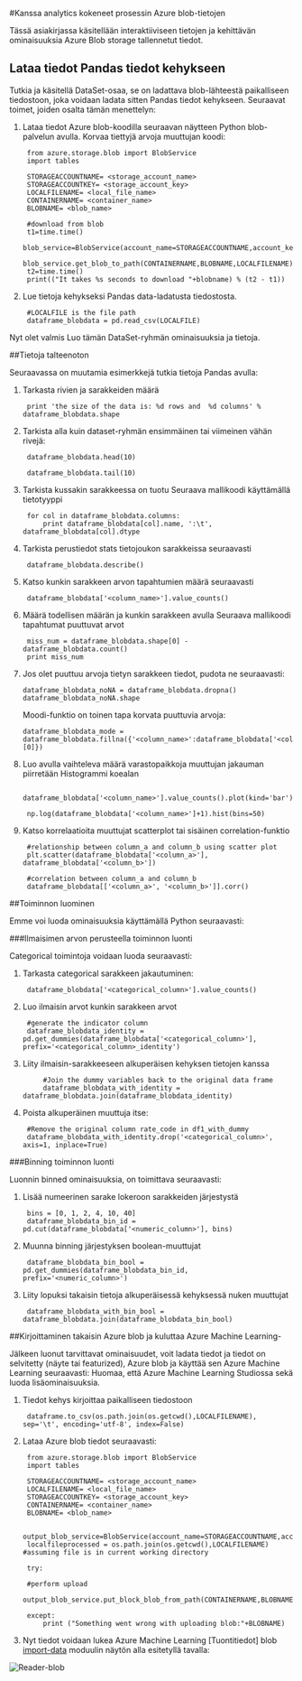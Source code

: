 <properties 
    pageTitle="Käsitellä Azure blob-tietojen kanssa kehittynyt analytics | Microsoftin Azure" 
    description="Azure-Blob-etäsäilöpalvelun prosessin tiedot." 
    services="machine-learning,storage" 
    documentationCenter="" 
    authors="bradsev" 
    manager="jhubbard" 
    editor="cgronlun" />

<tags 
    ms.service="machine-learning" 
    ms.workload="data-services" 
    ms.tgt_pltfrm="na" 
    ms.devlang="na" 
    ms.topic="article" 
    ms.date="09/19/2016"
    ms.author="fashah;garye;bradsev" /> 

#<a name="heading"></a>Kanssa analytics kokeneet prosessin Azure blob-tietojen

Tässä asiakirjassa käsitellään interaktiiviseen tietojen ja kehittävän ominaisuuksia Azure Blob storage tallennetut tiedot. 

## <a name="load-the-data-into-a-pandas-data-frame"></a>Lataa tiedot Pandas tiedot kehykseen
Tutkia ja käsitellä DataSet-osaa, se on ladattava blob-lähteestä paikalliseen tiedostoon, joka voidaan ladata sitten Pandas tiedot kehykseen. Seuraavat toimet, joiden osalta tämän menettelyn:

1. Lataa tiedot Azure blob-koodilla seuraavan näytteen Python blob-palvelun avulla. Korvaa tiettyjä arvoja muuttujan koodi: 

        from azure.storage.blob import BlobService
        import tables
        
        STORAGEACCOUNTNAME= <storage_account_name>
        STORAGEACCOUNTKEY= <storage_account_key>
        LOCALFILENAME= <local_file_name>        
        CONTAINERNAME= <container_name>
        BLOBNAME= <blob_name>

        #download from blob
        t1=time.time()
        blob_service=BlobService(account_name=STORAGEACCOUNTNAME,account_key=STORAGEACCOUNTKEY)
        blob_service.get_blob_to_path(CONTAINERNAME,BLOBNAME,LOCALFILENAME)
        t2=time.time()
        print(("It takes %s seconds to download "+blobname) % (t2 - t1))


2. Lue tietoja kehykseksi Pandas data-ladatusta tiedostosta.

        #LOCALFILE is the file path 
        dataframe_blobdata = pd.read_csv(LOCALFILE)

Nyt olet valmis Luo tämän DataSet-ryhmän ominaisuuksia ja tietoja.


##<a name="blob-dataexploration"></a>Tietoja talteenoton

Seuraavassa on muutamia esimerkkejä tutkia tietoja Pandas avulla:

1. Tarkasta rivien ja sarakkeiden määrä 

        print 'the size of the data is: %d rows and  %d columns' % dataframe_blobdata.shape

2. Tarkista alla kuin dataset-ryhmän ensimmäinen tai viimeinen vähän rivejä:

        dataframe_blobdata.head(10)
        
        dataframe_blobdata.tail(10)

3. Tarkista kussakin sarakkeessa on tuotu Seuraava mallikoodi käyttämällä tietotyyppi
    
        for col in dataframe_blobdata.columns:
            print dataframe_blobdata[col].name, ':\t', dataframe_blobdata[col].dtype

4. Tarkista perustiedot stats tietojoukon sarakkeissa seuraavasti
 
        dataframe_blobdata.describe()
    
5. Katso kunkin sarakkeen arvon tapahtumien määrä seuraavasti

        dataframe_blobdata['<column_name>'].value_counts()

6. Määrä todellisen määrän ja kunkin sarakkeen avulla Seuraava mallikoodi tapahtumat puuttuvat arvot

        miss_num = dataframe_blobdata.shape[0] - dataframe_blobdata.count()
        print miss_num
     
7.  Jos olet puuttuu arvoja tietyn sarakkeen tiedot, pudota ne seuraavasti:

        dataframe_blobdata_noNA = dataframe_blobdata.dropna()
        dataframe_blobdata_noNA.shape

    Moodi-funktio on toinen tapa korvata puuttuvia arvoja:
    
        dataframe_blobdata_mode = dataframe_blobdata.fillna({'<column_name>':dataframe_blobdata['<column_name>'].mode()[0]})        

8. Luo avulla vaihteleva määrä varastopaikkoja muuttujan jakauman piirretään Histogrammi koealan 
    
        dataframe_blobdata['<column_name>'].value_counts().plot(kind='bar')
        
        np.log(dataframe_blobdata['<column_name>']+1).hist(bins=50)
    
9. Katso korrelaatioita muuttujat scatterplot tai sisäinen correlation-funktio

        #relationship between column_a and column_b using scatter plot
        plt.scatter(dataframe_blobdata['<column_a>'], dataframe_blobdata['<column_b>'])
        
        #correlation between column_a and column_b
        dataframe_blobdata[['<column_a>', '<column_b>']].corr()
    
    
##<a name="blob-featuregen"></a>Toiminnon luominen
    
Emme voi luoda ominaisuuksia käyttämällä Python seuraavasti:

###<a name="blob-countfeature"></a>Ilmaisimen arvon perusteella toiminnon luonti

Categorical toimintoja voidaan luoda seuraavasti:

1. Tarkasta categorical sarakkeen jakautuminen:
    
        dataframe_blobdata['<categorical_column>'].value_counts()

2. Luo ilmaisin arvot kunkin sarakkeen arvot

        #generate the indicator column
        dataframe_blobdata_identity = pd.get_dummies(dataframe_blobdata['<categorical_column>'], prefix='<categorical_column>_identity')

3. Liity ilmaisin-sarakkeeseen alkuperäisen kehyksen tietojen kanssa 
 
            #Join the dummy variables back to the original data frame
            dataframe_blobdata_with_identity = dataframe_blobdata.join(dataframe_blobdata_identity)

4. Poista alkuperäinen muuttuja itse:

        #Remove the original column rate_code in df1_with_dummy
        dataframe_blobdata_with_identity.drop('<categorical_column>', axis=1, inplace=True)
    
###<a name="blob-binningfeature"></a>Binning toiminnon luonti

Luonnin binned ominaisuuksia, on toimittava seuraavasti:

1. Lisää numeerinen sarake lokeroon sarakkeiden järjestystä
 
        bins = [0, 1, 2, 4, 10, 40]
        dataframe_blobdata_bin_id = pd.cut(dataframe_blobdata['<numeric_column>'], bins)
        
2. Muunna binning järjestyksen boolean-muuttujat

        dataframe_blobdata_bin_bool = pd.get_dummies(dataframe_blobdata_bin_id, prefix='<numeric_column>')
    
3. Liity lopuksi takaisin tietoja alkuperäisessä kehyksessä nuken muuttujat

        dataframe_blobdata_with_bin_bool = dataframe_blobdata.join(dataframe_blobdata_bin_bool) 


##<a name="sql-featuregen"></a>Kirjoittaminen takaisin Azure blob ja kuluttaa Azure Machine Learning-

Jälkeen luonut tarvittavat ominaisuudet, voit ladata tiedot ja tiedot on selvitetty (näyte tai featurized), Azure blob ja käyttää sen Azure Machine Learning seuraavasti: Huomaa, että Azure Machine Learning Studiossa sekä luoda lisäominaisuuksia. 
1. Tiedot kehys kirjoittaa paikalliseen tiedostoon

        dataframe.to_csv(os.path.join(os.getcwd(),LOCALFILENAME), sep='\t', encoding='utf-8', index=False)

2. Lataa Azure blob tiedot seuraavasti:

        from azure.storage.blob import BlobService
        import tables

        STORAGEACCOUNTNAME= <storage_account_name>
        LOCALFILENAME= <local_file_name>
        STORAGEACCOUNTKEY= <storage_account_key>
        CONTAINERNAME= <container_name>
        BLOBNAME= <blob_name>

        output_blob_service=BlobService(account_name=STORAGEACCOUNTNAME,account_key=STORAGEACCOUNTKEY)    
        localfileprocessed = os.path.join(os.getcwd(),LOCALFILENAME) #assuming file is in current working directory
        
        try:
       
        #perform upload
        output_blob_service.put_block_blob_from_path(CONTAINERNAME,BLOBNAME,localfileprocessed)
        
        except:         
            print ("Something went wrong with uploading blob:"+BLOBNAME)

3. Nyt tiedot voidaan lukea Azure Machine Learning [Tuontitiedot] blob[ import-data] moduulin näytön alla esitetyllä tavalla:
 
![Reader-blob][1]

[1]: ./media/machine-learning-data-science-process-data-blob/reader_blob.png


<!-- Module References -->
[import-data]: https://msdn.microsoft.com/library/azure/4e1b0fe6-aded-4b3f-a36f-39b8862b9004/
 
